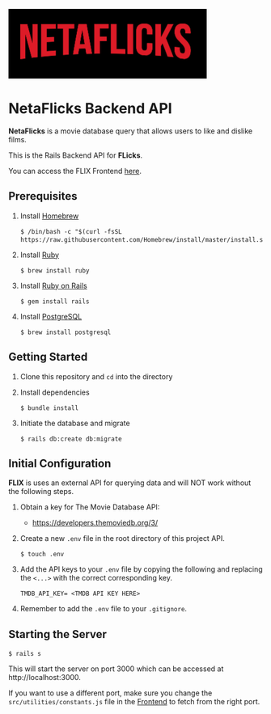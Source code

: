 ![title](./images/netflick.png)

# NetaFlicks Backend API

**NetaFlicks** is a movie database query that allows users to like and dislike films. 

This is the Rails Backend API for **FLicks**. 

You can access the FLIX Frontend [here](https://github.com/21shield/NetaFlick_frontend).


## Prerequisites

1. Install [Homebrew](https://brew.sh/)

    ```console
   $ /bin/bash -c "$(curl -fsSL https://raw.githubusercontent.com/Homebrew/install/master/install.sh)"
    ```

2. Install [Ruby](https://www.ruby-lang.org/en/)

    ```console
    $ brew install ruby
    ```

3. Install [Ruby on Rails](https://rubyonrails.org/)

    ```console
    $ gem install rails
    ```

4. Install [PostgreSQL](https://www.postgresql.org/)

    ```console
    $ brew install postgresql
    ```

## Getting Started

1. Clone this repository and `cd` into the directory

2. Install dependencies

    ```console
    $ bundle install
    ```
    
3. Initiate the database and migrate

    ```console
    $ rails db:create db:migrate
    ```

## Initial Configuration
**FLIX** is uses an external API for querying data and will NOT work without the following steps. 

1. Obtain a key for The Movie Database API:
    * https://developers.themoviedb.org/3/

2. Create a new `.env` file in the root directory of this project API.

    ```console
    $ touch .env
    ```

3. Add the API keys to your `.env` file by copying the following and replacing the `<...>` with the correct corresponding key.

    ```env
    TMDB_API_KEY= <TMDB API KEY HERE>
    ```
4. Remember to add the `.env` file to your `.gitignore`.

## Starting the Server

```console
$ rails s
```

This will start the server on port 3000 which can be accessed at http://localhost:3000.

If you want to use a different port, make sure you change the `src/utilities/constants.js` file in the [Frontend](https://github.com/21shield/NetaFlick_frontend) to fetch from the right port.

